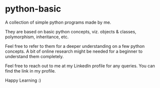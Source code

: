 # python-basic
A collection of simple python programs made by me.

They are based on basic python concepts, viz. objects & classes, polymorphism, inheritance, etc.

Feel free to refer to them for a deeper understanding on a few python concepts. A bit of online research might be needed for a beginner to understand them completely.

Feel free to reach out to me at my LinkedIn profile for any queries. You can find the link in my profile.

Happy Learning :)
